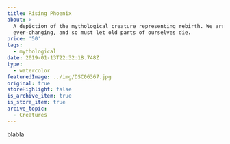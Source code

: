 ```yaml
---
title: Rising Phoenix
about: >-
  A depiction of the mythological creature representing rebirth. We are
  ever-changing, and so must let old parts of ourselves die.
price: '50'
tags:
  - mythological
date: 2019-01-13T22:32:18.748Z
type:
  - watercolor
featuredImage: ../img/DSC06367.jpg
original: true
storeHighlight: false
is_archive_item: true
is_store_item: true
arcive_topic:
  - Creatures
---
```

blabla

